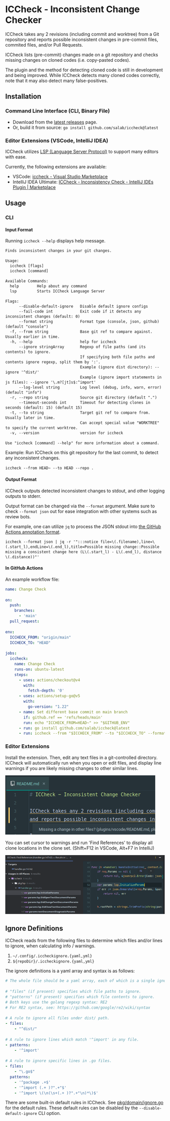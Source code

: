# ICCheck - Inconsistent Change Checker

ICCheck takes any 2 revisions (including commit and worktree) from a Git repository
and reports possible inconsistent changes in pre-commit files, commited files, and/or Pull Requests.

ICCheck lists (pre-commit) changes made on a git repository
and checks missing changes on cloned codes (i.e. copy-pasted codes).

The plugin and the method for detecting cloned code is still in development and being improved.
While ICCheck detects many cloned codes correctly, note that it may also detect many false-positives.

## Installation

### Command Line Interface (CLI, Binary File)

- Download from the [latest releases](https://github.com/salab/iccheck/releases) page.
- Or, build it from source: `go install github.com/salab/iccheck@latest`

### Editor Extensions (VSCode, IntelliJ IDEA)

ICCheck utilizes [LSP (Language Server Protocol)](https://microsoft.github.io/language-server-protocol/) to support many editors with ease.

Currently, the following extensions are available:

- VSCode: [iccheck - Visual Studio Marketplace](https://marketplace.visualstudio.com/items?itemName=motoki317.iccheck)
- IntelliJ IDEA Ultimate: [ICCheck - Inconsistency Check - IntelliJ IDEs Plugin | Marketplace](https://plugins.jetbrains.com/plugin/24779-iccheck--inconsistency-check)

## Usage

### CLI

#### Input Format

Running `iccheck --help` displays help message.

```text
Finds inconsistent changes in your git changes.

Usage:
  iccheck [flags]
  iccheck [command]

Available Commands:
  help        Help about any command
  lsp         Starts ICCheck Language Server

Flags:
      --disable-default-ignore   Disable default ignore configs
      --fail-code int            Exit code if it detects any inconsistent changes (default: 0)
      --format string            Format type (console, json, github) (default "console")
  -f, --from string              Base git ref to compare against. Usually earlier in time.
  -h, --help                     help for iccheck
      --ignore stringArray       Regexp of file paths (and its contents) to ignore.
                                 If specifying both file paths and contents ignore regexp, split them by ':'.
                                 Example (ignore dist directory): --ignore '^dist/'
                                 Example (ignore import statements in js files): --ignore '\.m?[jt]s$:^import'
      --log-level string         Log level (debug, info, warn, error) (default "info")
  -r, --repo string              Source git directory (default ".")
      --timeout-seconds int      Timeout for detecting clones in seconds (default: 15) (default 15)
  -t, --to string                Target git ref to compare from. Usually later in time.
                                 Can accept special value "WORKTREE" to specify the current worktree.
  -v, --version                  version for iccheck

Use "iccheck [command] --help" for more information about a command.
```

Example:
Run ICCheck on this git repository for the last commit, to detect any inconsistent changes.

`iccheck --from HEAD~ --to HEAD --repo .`

#### Output Format

ICCheck outputs detected inconsistent changes to stdout, and other logging outputs to stderr.

Output format can be changed via the `--format` argument.
Make sure to check `--format json` out for ease integration with other systems such as review bots.

For example, one can utilize `jq` to process the JSON stdout into [the GitHub Actions annotation format](https://docs.github.com/en/actions/using-workflows/workflow-commands-for-github-actions#example-creating-an-annotation-for-an-error).

```shell
iccheck --format json | jq -r '":::notice file=\(.filename),line=\(.start_l),endLine=\(.end_l),title=Possible missing change::Possible missing a consistent change here (L\(.start_l) - L\(.end_l), distance \(.distance))"'
```

#### In GitHub Actions

An example workflow file:

```yaml
name: Change Check

on:
  push:
    branches:
      - 'main'
  pull_request:

env:
  ICCHECK_FROM: "origin/main"
  ICCHECK_TO: "HEAD"

jobs:
  iccheck:
    name: Change Check
    runs-on: ubuntu-latest
    steps:
      - uses: actions/checkout@v4
        with:
          fetch-depth: '0'
      - uses: actions/setup-go@v5
        with:
          go-version: "1.22"
      - name: Set different base commit on main branch
        if: github.ref == 'refs/heads/main'
        run: echo "ICCHECK_FROM=HEAD~" >> "$GITHUB_ENV"
      - run: go install github.com/salab/iccheck@latest
      - run: iccheck --from "$ICCHECK_FROM" --to "$ICCHECK_TO" --format github
```

### Editor Extensions

Install the extension.
Then, edit any text files in a git-controlled directory.
ICCheck will automatically run when you open or edit files, and display line warnings
if you are likely missing changes to other similar lines.

![](./docs/editor-warning-example.png)

You can set cursor to warnings and run 'Find References' to display all clone
locations in the clone set.
(Shift+F12 in VSCode, Alt+F7 in IntelliJ)

![](./docs/find-references.png)

## Ignore Definitions

ICCheck reads from the following files to determine which files and/or lines to ignore,
when calculating info / warnings.

1. `~/.config/.iccheckignore.{yaml,yml}`
2. `${repoDir}/.iccheckignore.{yaml,yml}`

The ignore definitions is a yaml array and syntax is as follows:

```yaml
# The whole file should be a yaml array, each of which is a single ignore definition rule.

# "files" (if present) specifies which file paths to ignore.
# "patterns" (if present) specifies which file contents to ignore.
# Both keys use the golang regexp syntax: RE2
# For RE2 syntax, see: https://github.com/google/re2/wiki/syntax

# A rule to ignore all files under dist/ path.
- files:
    - "^dist/"

# A rule to ignore lines which match '^import' in any file.
- patterns:
    - '^import'

# A rule to ignore specific lines in .go files.
- files:
    - "\.go$"
  patterns:
    - '^package .+$'
    - '^import (.+ )?".+"$'
    - '^import \(\n(\s+(.+ )?".+"\n)*\)$'
```

There are some built-in default rules in ICCheck.
See [pkg/domain/ignore.go](./pkg/domain/ignore.go) for the default rules.
These default rules can be disabled by the `--disable-default-ignore` CLI option.
